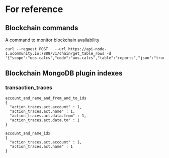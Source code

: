 # For reference

## Blockchain commands

A command to monitor blockchain availability
```
curl --request POST   --url https://api-node-1.ucommunity.io:7888/v1/chain/get_table_rows -d '{"scope":"uos.calcs","code":"uos.calcs","table":"reports","json":"true","limit":"100","lower_bound":"31500"}'
```

## Blockchain MongoDB plugin indexes

### transaction_traces

```
account_and_name_and_from_and_to_ids
{
  "action_traces.act.account" : 1,
  "action_traces.act.name" : 1,
  "action_traces.act.data.from" : 1,
  "action_traces.act.data.to" : 1
}

account_and_name_idx
{
  "action_traces.act.account" : 1,
  "action_traces.act.name" : 1
}
```